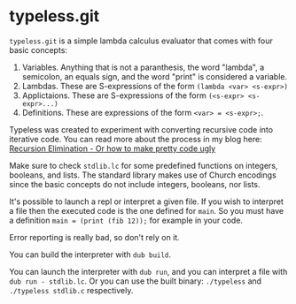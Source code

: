 # typeless.git

`typeless.git` is a simple lambda calculus evaluator that comes with four basic concepts:

1. Variables. Anything that is not a paranthesis, the word "lambda", a semicolon, an equals sign,
   and the word "print" is considered a variable.
2. Lambdas. These are S-expressions of the form `(lambda <var> <s-expr>)`
3. Applictaions. These are S-expressions of the form `(<s-expr> <s-expr>...)`
4. Definitions. These are expressions of the form `<var> = <s-expr>;`.

Typeless was created to experiment with converting recursive code into iterative code.
You can read more about the process in my blog here: [Recursion Elimination - Or how to make pretty code ugly](https://blog.grgz.me/posts/recursion_elimination.html)

Make sure to check `stdlib.lc` for some predefined functions on integers, booleans, and lists.
The standard library makes use of Church encodings since the basic concepts do not include integers,
booleans, nor lists.

It's possible to launch a repl or interpret a given file. If you wish to interpret a file then the
executed code is the one defined for `main`. So you must have a definition
`main = (print (fib 12));` for example in your code.

Error reporting is really bad, so don't rely on it.

You can build the interpreter with `dub build`.

You can launch the interpreter with `dub run`, and you can interpret a file with
`dub run - stdlib.lc`.
Or you can use the built binary: `./typeless` and `./typeless stdlib.c` respectively.
